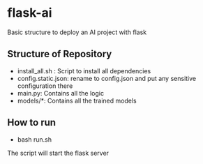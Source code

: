 # flask-ai
Basic structure to deploy an AI project with flask

## Structure of Repository

* install_all.sh : Script to install all dependencies
* config.static.json: rename to config.json and put any sensitive configuration there
* main.py: Contains all the logic
* models/*: Contains all the trained models

## How to run ##

* bash run.sh

The script will start the flask server